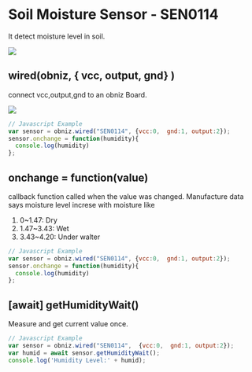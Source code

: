# Soil Moisture Sensor - SEN0114

It detect moisture level in soil.

![](image.jpg)

## wired(obniz, { vcc, output, gnd} )
connect vcc,output,gnd to an obniz Board.

![](wired.png)


```javascript
// Javascript Example
var sensor = obniz.wired("SEN0114", {vcc:0,  gnd:1, output:2});
sensor.onchange = function(humidity){
  console.log(humidity)
};
```


## onchange = function(value)
callback function called when the value was changed.
Manufacture data says moisture level increse with moisture like

1. 0~1.47: Dry
2. 1.47~3.43: Wet
3. 3.43~4.20: Under walter

```javascript
// Javascript Example
var sensor = obniz.wired("SEN0114", {vcc:0,  gnd:1, output:2});
sensor.onchange = function(humidity){
  console.log(humidity)
};
```
## [await] getHumidityWait()
Measure and get current value once.

```javascript
// Javascript Example
var sensor = obniz.wired("SEN0114",  {vcc:0,  gnd:1, output:2});
var humid = await sensor.getHumidityWait();
console.log('Humidity Level:' + humid);
```
